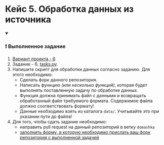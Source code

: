 # Кейс 5. Обработка данных из источника

<!-- 2 пары -->

<details open> 
  <summary><h3>❗ Выполненное задание</h3></summary>

  1. [Вариант проекта - 6](https://docs.google.com/spreadsheets/d/1NA14YElz6Jfmcqx8Wv3Jef1nThxuUeKgljbuVWBeqfk/edit?usp=sharing)
  2. Задание - 6, [tasks.py](/tasks.py).
  3. Напишите скрипт для обработки данных согласно заданию. Для этого необходимо:
     * Сделать форк данного репозитория.
     * Написать функцию _(или несколько функций)_, которая будет выполнять поставленную задачу по обработке данных.
     * Функция должна принимать файл с данными и возвращать обработанный файл требуемого формата. Содержимое файла должно соответствовать формату!
     * Данные необходимо взять из каталога `data/`. Учитывайте это при указании пути до файла!
  4. Для того, чтобы сдать задание необходимо:
     * направить pull request на данный репозиторий в ветку `domashka`
     * [заполнить форму, в которую необходимо прислать ваш форк репозитория с выполненной задачей](https://forms.yandex.ru/cloud/6759fff6068ff093db5b7b83/)

</details>



